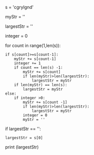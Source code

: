 s = 'cgrylgnd'

myStr = ''

largestStr = ''

integer = 0

for count in range(1,len(s)):
    
    if s[count]>=s[count-1]:
        myStr += s[count-1]
        integer += 1
        if count == len(s) -1:
            myStr += s[count]
            if len(myStr)>len(largestStr):
                largestStr = myStr
        if len(myStr) == len(s):
            largestStr = myStr
    else:
        if integer >0:
            myStr += s[count -1]
            if len(myStr)>len(largestStr):
                largestStr = myStr
            integer = 0
            myStr = ''

if largestStr == '':
    
    largestStr = s[0]
 
print (largestStr)
        
    
